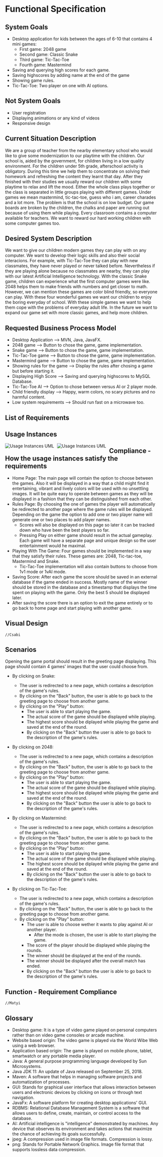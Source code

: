 # Functional Specification

## System Goals
* Desktop application for kids between the ages of 6-10 that contains 4 mini games:
    * First game: 2048 game
    * Second game: Classic Snake
    * Third game: Tic-Tac-Toe
    * Fourth game: Mastermind
* Saving and querying high scores for each game.
* Saving highscores by adding name at the end of the game
* Showing game rules.
* Tic-Tac-Toe: Two player on one with AI options.

## Not System Goals
* User registration
* Displaying animations or any kind of videos
* Responsive design

## Current Situation Description
We are a group of teacher from the nearby elementary school who would like to give some modernization to our playtime with the children. Our school is, aided by the government, for children living in a low quality environment. For the children under 5th grade, afterschool activity is obligatory. During this time we help them to concentrate on solving their homework and refreshing the content they learnt that day. After they finished with their studies we usually reward our children with some playtime to relax and lift the mood. Either the whole class plays together or the class is separated in little groups playing with different games. Under games we mean mastermind, tic-tac-toe, guess who i am, career charades and a lot more. The problem is that the school is on low budget. Our game boards are broken by the children, the chalks and paper are running out because of using them while playing. Every classroom contains a computer available for teachers. We want to reward our hard working children with some computer games too.

## Desired System Description
We want to give our children modern games they can play with on any computer. We want to develop their logic skills and also their social interacions. For example, with Tic-Tac-Toe they can play with new classmates, they have never played or never talked before. Nevertheless if they are playing alone because no classmates are nearby, they can play with our latest Artificial Intelligence technology. With the classic Snake game, children can experience what the first computer games were like. 2048 helps them to make friends with numbers and get closer to math. However, we can mention these games are color blind friendly, so everyone can play. With these four wonderful games we want our children to enjoy the boring everyday of school. With these simple games we want to help them cope with the problems of everyday adult life. In the future we want to expand our game set with more classic games, and help more children.

## Requested Business Process Model
* Desktop Application ⟶ MVN, Java, JavaFX.
* 2048 game ⟶ Button to chose the game, game implementation.
* Snake game ⟶ Button to chose the game, game implementation.
* Tic-Tac-Toe game ⟶ Button to chose the game, game implementation.
* Mastermind game ⟶ Button to chose the game, game implementation.
* Showing rules for the game ⟶ Display the rules after chosing a game but before starting it.
* Displaying High Score ⟶ Saving and querying highscores to MySQL Database.
* Tic-Tac-Toe AI ⟶ Option to chose between versus AI or 2 player mode.
* Child friendly display ⟶ Happy, warm colors, no scary pictures and no harmful content.
* Low system requirements ⟶ Should run fast on a microwave too.

## List of Requirements


## Usage Instances
   <img src="img/Usage Instances.png"
     alt="Usage Instances UML"
     style="float: left; margin-right: 10px;" />
     
   <img src="img/Usage Instances2.png"
     alt="Usage Instances UML"
     style="float: left; margin-right: 10px;" />     

## Compliance - How the usage instances satisfy the requirements
* Home Page: The main page will contain the option to choose between the games. Also it will be displayed in a way that a child might find it entertaining, vibrant and lively colors will be used with no unsettling images. It will be quite easy to operate between games as they will be displayed in a fashion that they can be distinguished from each other.
* Rules Page: By choosing the one of games the player will automatically be redirected to another page where the game rules will be displayed. Depending on the game the option to add one or two player name will generate one or two places to add player names.
	* Scores will also be displayed on this page so later it can be tracked down who have been the best players so far.
	* Pressing Play on either game should result in the actual gameplay. Each game will have a separate page and unique design so the user entertainment would he maximal. 
* Playing With The Game: Four games should be implemented in a way that they satisfy their rules. These games are: 2048, Tic-tac-toe, Mastermind and Snake.
	* Tic-Tac-Toe implementation will also contain buttons to choose from 1v1 mode or 1vAI mode.
* Saving Score: After each game the score should be saved in an external database if the game ended in success. Mostly name of the winner should be stored in the database and a timestamp that displays the time spent on playing with the game. Only the best 5 should be displayed later.
* After saving the score there is an option to exit the game entirely or to go back to home page and start playing with another game.

## Visual Design
    //Csabi

## Scenarios

 Opening the game portal should result in the greeting page displaying. This page should contain 4 games' images that the user could choose from.
* By clicking on Snake:
	* The user is redirected to a new page, which contains a description of the game's rules.
	* By clicking on the "Back" button, the user is able to go back to the greeting page to choose from another game.
	* By clicking on the "Play" button:
		* The user is able to start playing the game.
		* The actual score of the game should be displayed while playing.
		* The highest score should be diplayed while playing the game and saved at the end of the round.
		* By clicking on the "Back" button the user is able to go back to the description of the game's rules.

* By clicking on 2048:
	* The user is redirected to a new page, which contains a description of the game's rules.
	* By clicking on the "Back" button, the user is able to go back to the greeting page to choose from another game.
	* By clicking on the "Play" button:
		* The user is able to start playing the game.
		* The actual score of the game should be displayed while playing.
		* The highest score should be diplayed while playing the game and saved at the end of the round.
		* By clicking on the "Back" button the user is able to go back to the description of the game's rules.

* By clicking on Mastermind:
	* The user is redirected to a new page, which contains a description of the game's rules.
	* By clicking on the "Back" button, the user is able to go back to the greeting page to choose from another game.
	* By clicking on the "Play" button:
		* The user is able to start playing the game.
		* The actual score of the game should be displayed while playing.
		* The highest score should be diplayed while playing the game and saved at the end of the round.
		* By clicking on the "Back" button the user is able to go back to the description of the game's rules.

* By clicking on Tic-Tac-Toe:
	* The user is redirected to a new page, which contains a description of the game's rules.
	* By clicking on the "Back" button, the user is able to go back to the greeting page to choose from another game.
	* By clicking on the "Play" button:
		* The user is able to choose wether it wants to play against AI or another player.
			* After the mode is chosen, the user is able to start playing the game.
		* The score of the player should be displayed while playing the rounds.
		* The winner should be displayed at the end of the rounds.
		* The winner should be displayed after the overall match has ended.
		* By clicking on the "Back" button the user is able to go back to the description of the game's rules.

## Function - Requirement Compliance
    //Matyi

## Glossary
* Desktop game: It is a type of video game played on personal computers rather than on video game consoles or arcade machine.
* Website based origin: The video game is played via the World Wibe Web using a web browser.
* Application based origin: The game is played on mobile phone, tablet, smartwatch or any portable media player.
* Java: A general purpose programming language developed by Sun Microsystems.
* Java JDK 11: An update of Java released on September 25, 2018.
* Maven: A software that helps in managing software projects and automatization of processes.
* GUI: Stands for graphical user interface that allows interaction between users and electronic devices by clicking on icons or through text navigation.
* JavaFx: A software platform for creating desktop applications' GUI.
* RDBMS: Relational Database Management System is a software that allows users to define, create, maintain, or control access to the database.
* AI: Artificial intelligence is "intelligence" demonstrated by machines. Any device that observes its environment and takes actions that maximize the chance of achieving its goals successfully.
* jpeg: A compression used in image file formats. Compression is lossy.
* png: Stands for Portable Network Graphics. Image file format that supports lossless data compression.